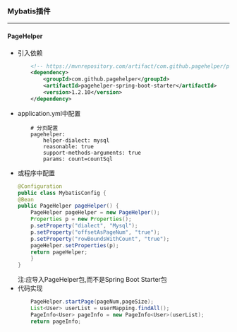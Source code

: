 ### Mybatis插件
---
#### PageHelper
- 引入依赖
    ```xml
        <!-- https://mvnrepository.com/artifact/com.github.pagehelper/pagehelper-spring-boot-starter -->
        <dependency>
            <groupId>com.github.pagehelper</groupId>
            <artifactId>pagehelper-spring-boot-starter</artifactId>
            <version>1.2.10</version>
        </dependency>
    ```
- application.yml中配置
    ```properties
        # 分页配置
        pagehelper:
            helper-dialect: mysql
            reasonable: true
            support-methods-arguments: true
            params: count=countSql
    ```
- 或程序中配置
    ```java    
    @Configuration
    public class MybatisConfig {
    @Bean
    public PageHelper pageHelper() {
        PageHelper pageHelper = new PageHelper();
        Properties p = new Properties();
        p.setProperty("dialect", "Mysql");
        p.setProperty("offsetAsPageNum", "true");
        p.setProperty("rowBoundsWithCount", "true");
        pageHelper.setProperties(p);
        return pageHelper;
        }
    }
    ```
    注:应导入PageHelper包,而不是Spring Boot Starter包
- 代码实现
    ```java
        PageHelper.startPage(pageNum,pageSize);
        List<User> userList = userMapping.findAll();
        PageInfo<User> pageInfo = new PageInfo<User>(userList);
        return pageInfo;
    ```